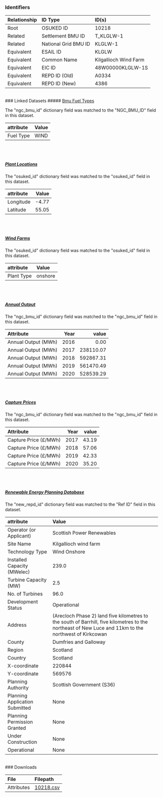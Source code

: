 ### Identifiers

| Relationship   | ID Type              | ID(s)                 |
|:---------------|:---------------------|:----------------------|
| Root           | OSUKED ID            | 10218                 |
| Related        | Settlement BMU ID    | T_KLGLW-1             |
| Related        | National Grid BMU ID | KLGLW-1               |
| Equivalent     | ESAIL ID             | KLGLW                 |
| Equivalent     | Common Name          | Kilgallioch Wind Farm |
| Equivalent     | EIC ID               | 48W00000KLGLW-1S      |
| Equivalent     | REPD ID (Old)        | A0334                 |
| Equivalent     | REPD ID (New)        | 4386                  |

<br>
### Linked Datasets
##### <a href="https://osuked.github.io/Power-Station-Dictionary/datasets/bmu-fuel-types">Bmu Fuel Types</a>



The "ngc_bmu_id" dictionary field was matched to the "NGC_BMU_ID" field in this dataset.

| attribute   | Value   |
|:------------|:--------|
| Fuel Type   | WIND    |

<br><br>
##### <a href="https://osuked.github.io/Power-Station-Dictionary/datasets/plant-locations">Plant Locations</a>



The "osuked_id" dictionary field was matched to the "osuked_id" field in this dataset.

| attribute   |   Value |
|:------------|--------:|
| Longitude   |   -4.77 |
| Latitude    |   55.05 |

<br><br>
##### <a href="https://osuked.github.io/Power-Station-Dictionary/datasets/wind-farms">Wind Farms</a>



The "osuked_id" dictionary field was matched to the "osuked_id" field in this dataset.

| attribute   | Value   |
|:------------|:--------|
| Plant Type  | onshore |

<br><br>
##### <a href="https://osuked.github.io/Power-Station-Dictionary/datasets/annual-output">Annual Output</a>



The "ngc_bmu_id" dictionary field was matched to the "ngc_bmu_id" field in this dataset.

| Attribute           |   Year |     value |
|:--------------------|-------:|----------:|
| Annual Output (MWh) |   2016 |      0.00 |
| Annual Output (MWh) |   2017 | 238110.07 |
| Annual Output (MWh) |   2018 | 592867.31 |
| Annual Output (MWh) |   2019 | 561470.49 |
| Annual Output (MWh) |   2020 | 528539.29 |

<br><br>
##### <a href="https://osuked.github.io/Power-Station-Dictionary/datasets/capture-prices">Capture Prices</a>



The "ngc_bmu_id" dictionary field was matched to the "ngc_bmu_id" field in this dataset.

| Attribute             |   Year |   value |
|:----------------------|-------:|--------:|
| Capture Price (£/MWh) |   2017 |   43.19 |
| Capture Price (£/MWh) |   2018 |   57.06 |
| Capture Price (£/MWh) |   2019 |   42.33 |
| Capture Price (£/MWh) |   2020 |   35.20 |

<br><br>
##### <a href="https://osuked.github.io/Power-Station-Dictionary/datasets/renewable-energy-planning-database">Renewable Energy Planning Database</a>



The "new_repd_id" dictionary field was matched to the "Ref ID" field in this dataset.

| attribute                      | Value                                                                                                                                                 |
|:-------------------------------|:------------------------------------------------------------------------------------------------------------------------------------------------------|
| Operator (or Applicant)        | Scottish Power Renewables                                                                                                                             |
| Site Name                      | Kilgallioch wind farm                                                                                                                                 |
| Technology Type                | Wind Onshore                                                                                                                                          |
| Installed Capacity (MWelec)    | 239.0                                                                                                                                                 |
| Turbine Capacity (MW)          | 2.5                                                                                                                                                   |
| No. of Turbines                | 96.0                                                                                                                                                  |
| Development Status             | Operational                                                                                                                                           |
| Address                        | (Arecloch Phase 2) land five kilometres to the south of Barrhill, five kilometres to the northeast of New Luce and 11km to the northwest of Kirkcowan |
| County                         | Dumfries and Galloway                                                                                                                                 |
| Region                         | Scotland                                                                                                                                              |
| Country                        | Scotland                                                                                                                                              |
| X-coordinate                   | 220844                                                                                                                                                |
| Y-coordinate                   | 569576                                                                                                                                                |
| Planning Authority             | Scottish Government (S36)                                                                                                                             |
| Planning Application Submitted | None                                                                                                                                                  |
| Planning Permission Granted    | None                                                                                                                                                  |
| Under Construction             | None                                                                                                                                                  |
| Operational                    | None                                                                                                                                                  |


<br>
### Downloads


| File       | Filepath                                                                              |
|:-----------|:--------------------------------------------------------------------------------------|
| Attributes | [10218.csv](https://osuked.github.io/Power-Station-Dictionary/object_attrs/10218.csv) |
